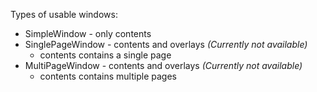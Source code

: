 Types of usable windows:
* SimpleWindow - only contents
* SinglePageWindow - contents and overlays *(Currently not available)*
  * contents contains a single page
* MultiPageWindow - contents and overlays *(Currently not available)*
  * contents contains multiple pages